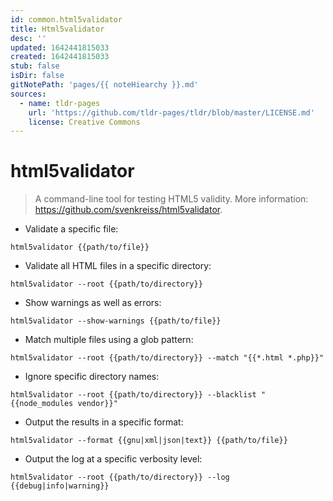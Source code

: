 ```yaml
---
id: common.html5validator
title: Html5validator
desc: ''
updated: 1642441815033
created: 1642441815033
stub: false
isDir: false
gitNotePath: 'pages/{{ noteHiearchy }}.md'
sources:
  - name: tldr-pages
    url: 'https://github.com/tldr-pages/tldr/blob/master/LICENSE.md'
    license: Creative Commons
---
```

# html5validator

> A command-line tool for testing HTML5 validity.
> More information: <https://github.com/svenkreiss/html5validator>.

- Validate a specific file:

`html5validator {{path/to/file}}`

- Validate all HTML files in a specific directory:

`html5validator --root {{path/to/directory}}`

- Show warnings as well as errors:

`html5validator --show-warnings {{path/to/file}}`

- Match multiple files using a glob pattern:

`html5validator --root {{path/to/directory}} --match "{{*.html *.php}}"`

- Ignore specific directory names:

`html5validator --root {{path/to/directory}} --blacklist "{{node_modules vendor}}"`

- Output the results in a specific format:

`html5validator --format {{gnu|xml|json|text}} {{path/to/file}}`

- Output the log at a specific verbosity level:

`html5validator --root {{path/to/directory}} --log {{debug|info|warning}}`

